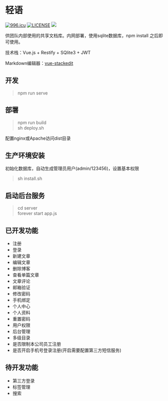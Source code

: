 # 轻语

[![996.icu](https://img.shields.io/badge/link-996.icu-red.svg)](https://996.icu)
[![LICENSE](https://img.shields.io/badge/license-Anti%20996-blue.svg)](https://github.com/996icu/996.ICU/blob/master/LICENSE)
![](https://img.shields.io/github/stars/loliconer/qing-yu.svg)

供团队内部使用的共享文档库。内网部署，使用sqlite数据库，npm install 之后即可使用。

技术栈：Vue.js + Restify + SQlite3 + JWT

Markdown编辑器：[vue-stackedit](https://github.com/loliconer/vue-stackedit)

## 开发
> npm run serve

## 部署
> npm run build  
> sh deploy.sh

配置nginx或Apache访问dist目录

## 生产环境安装

初始化数据库，自动生成管理员用户(admin/123456)，设置基本权限
> sh install.sh

## 启动后台服务
> cd server  
> forever start app.js

## 已开发功能
- 注册
- 登录
- 新建文章
- 编辑文章
- 删除博客
- 查看单篇文章
- 文章评论
- 邮箱验证
- 修改密码
- 手机绑定
- 个人中心
- 个人资料
- 重置密码
- 用户权限
- 后台管理
- 多级目录
- 是否限制本公司员工注册
- 是否开启手机号登录注册(开启需要配置第三方短信服务)

## 待开发功能
- 第三方登录
- 标签管理
- 搜索
